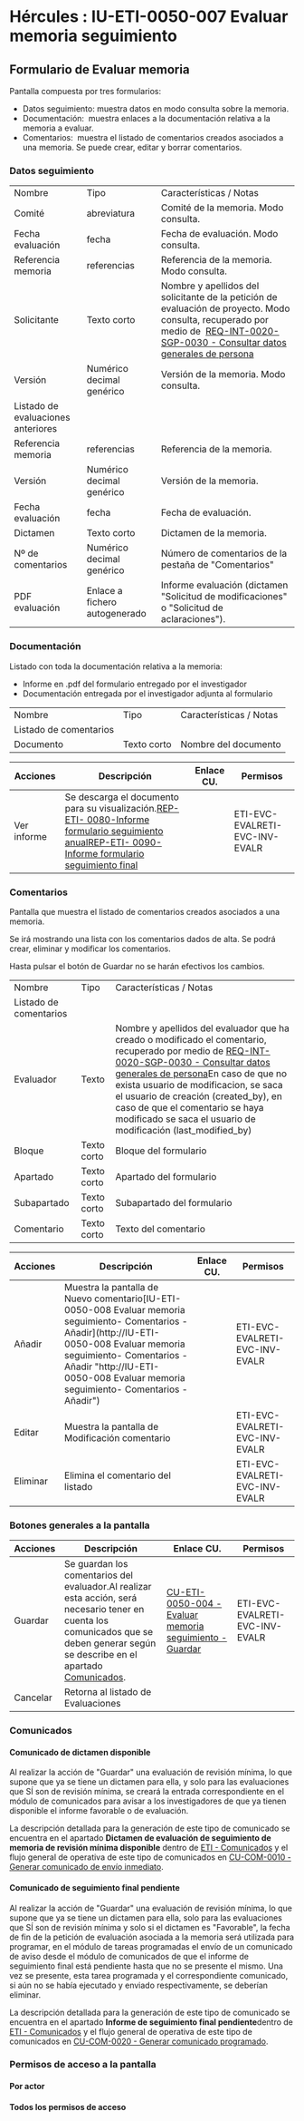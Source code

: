 # Hércules : IU\-ETI\-0050\-007 Evaluar memoria seguimiento



## Formulario de Evaluar memoria

Pantalla compuesta por tres formularios:

* Datos seguimiento: muestra datos en modo consulta sobre la memoria.
* Documentación:  muestra enlaces a la documentación relativa a la memoria a evaluar.
* Comentarios:  muestra el listado de comentarios creados asociados a una memoria. Se puede crear, editar y borrar comentarios.

### Datos seguimiento



|  | | |
| --- | --- | --- |
| Nombre | Tipo | Características / Notas |
| Comité | abreviatura | Comité de la memoria. Modo consulta. |
| Fecha evaluación | fecha | Fecha de evaluación. Modo consulta. |
| Referencia memoria | referencias | Referencia de la memoria. Modo consulta. |
| Solicitante | Texto corto | Nombre y apellidos del solicitante de la petición de evaluación de proyecto. Modo consulta, recuperado por medio de  [REQ\-INT\-0020\-SGP\-0030 \- Consultar datos generales de persona](/hercules/sgi-sistema-de-gestion-de-investigacion/requisitos-y-analisis-funcional/analisis-funcional-sgi-hercules/gen-aspectos-generales/int-requisitos-de-integracion/req-int-0020-sgp-integracion-con-sistema-de-gestion-de-personas/req-int-0020-sgp-0030-consultar-datos-generales-de-persona.md "/hercules/sgi-sistema-de-gestion-de-investigacion/requisitos-y-analisis-funcional/analisis-funcional-sgi-hercules/gen-aspectos-generales/int-requisitos-de-integracion/req-int-0020-sgp-integracion-con-sistema-de-gestion-de-personas/req-int-0020-sgp-0030-consultar-datos-generales-de-persona.md") |
| Versión | Numérico decimal genérico | Versión de la memoria. Modo consulta. |
| Listado de evaluaciones anteriores | | |
| Referencia memoria | referencias | Referencia de la memoria. |
| Versión | Numérico decimal genérico | Versión de la memoria. |
| Fecha evaluación | fecha | Fecha de evaluación. |
| Dictamen | Texto corto | Dictamen de la memoria. |
| Nº de comentarios | Numérico decimal genérico | Número de comentarios de la pestaña de "Comentarios" |
| PDF evaluación | Enlace a fichero autogenerado | Informe evaluación (dictamen "Solicitud de modificaciones" o "Solicitud de aclaraciones"). |

### Documentación

Listado con toda la documentación relativa a la memoria:

* Informe en .pdf del formulario entregado por el investigador
* Documentación entregada por el investigador adjunta al formulario

  




|  | | |
| --- | --- | --- |
| Nombre | Tipo | Características / Notas |
| Listado de comentarios | | |
| Documento | Texto corto | Nombre del documento |



| Acciones | Descripción | Enlace CU. | Permisos |
| --- | --- | --- | --- |
| Ver informe | Se descarga el documento para su visualización.[REP\-ETI\- 0080\-Informe formulario seguimiento anual](/hercules/sgi-sistema-de-gestion-de-investigacion/requisitos-y-analisis-funcional/analisis-funcional-sgi-hercules/gen-aspectos-generales/int-requisitos-de-integracion/req-int-0150-sgrep-integracion-con-sistema-de-generacion-de-reportes/eti-informes-predifinidos/rep-eti-0080-informe-formulario-seguimiento-anual.md "/hercules/sgi-sistema-de-gestion-de-investigacion/requisitos-y-analisis-funcional/analisis-funcional-sgi-hercules/gen-aspectos-generales/int-requisitos-de-integracion/req-int-0150-sgrep-integracion-con-sistema-de-generacion-de-reportes/eti-informes-predifinidos/rep-eti-0080-informe-formulario-seguimiento-anual.md")[REP\-ETI\- 0090\-Informe formulario seguimiento final](/hercules/sgi-sistema-de-gestion-de-investigacion/requisitos-y-analisis-funcional/analisis-funcional-sgi-hercules/gen-aspectos-generales/int-requisitos-de-integracion/req-int-0150-sgrep-integracion-con-sistema-de-generacion-de-reportes/eti-informes-predifinidos/rep-eti-0090-informe-formulario-seguimiento-final.md "/hercules/sgi-sistema-de-gestion-de-investigacion/requisitos-y-analisis-funcional/analisis-funcional-sgi-hercules/gen-aspectos-generales/int-requisitos-de-integracion/req-int-0150-sgrep-integracion-con-sistema-de-generacion-de-reportes/eti-informes-predifinidos/rep-eti-0090-informe-formulario-seguimiento-final.md") |  | ETI\-EVC\-EVALRETI\-EVC\-INV\-EVALR |

### Comentarios

Pantalla que muestra el listado de comentarios creados asociados a una memoria.

Se irá mostrando una lista con los comentarios dados de alta. Se podrá crear, eliminar y modificar los comentarios.

Hasta pulsar el botón de Guardar no se harán efectivos los cambios.



|  | | |
| --- | --- | --- |
| Nombre | Tipo | Características / Notas |
| Listado de comentarios | | |
| Evaluador | Texto | Nombre y apellidos del evaluador que ha creado o modificado el comentario, recuperado por medio de [REQ\-INT\-0020\-SGP\-0030 \- Consultar datos generales de persona](https://confluence.um.es/confluence/display/HERCULES/REQ-INT-0020-SGP-0030+-+Consultar+datos+generales+de+persona "https://confluence.um.es/confluence/display/HERCULES/REQ-INT-0020-SGP-0030+-+Consultar+datos+generales+de+persona")En caso de que no exista usuario de modificacion, se saca el usuario de creación (created\_by), en caso de que el comentario se haya modificado se saca el usuario de modificación (last\_modified\_by) |
| Bloque | Texto corto | Bloque del formulario |
| Apartado | Texto corto | Apartado del formulario |
| Subapartado | Texto corto | Subapartado del formulario |
| Comentario | Texto corto | Texto del comentario |



| Acciones | Descripción | Enlace CU. | Permisos |
| --- | --- | --- | --- |
| Añadir | Muestra la pantalla de Nuevo comentario[IU\-ETI\-0050\-008 Evaluar memoria seguimiento\- Comentarios \- Añadir](http://IU-ETI-0050-008 Evaluar memoria seguimiento- Comentarios - Añadir "http://IU-ETI-0050-008 Evaluar memoria seguimiento- Comentarios - Añadir") |  | ETI\-EVC\-EVALRETI\-EVC\-INV\-EVALR |
| Editar | Muestra la pantalla de Modificación comentario |  | ETI\-EVC\-EVALRETI\-EVC\-INV\-EVALR |
| Eliminar | Elimina el comentario del listado |  | ETI\-EVC\-EVALRETI\-EVC\-INV\-EVALR |

### Botones generales a la pantalla



| Acciones | Descripción | Enlace CU. | Permisos |
| --- | --- | --- | --- |
| Guardar | Se guardan los comentarios del evaluador.Al realizar esta acción, será necesario tener en cuenta los comunicados que se deben generar según se describe en el apartado [Comunicados](https://confluence.um.es/confluence/pages/viewpage.action?pageId=85633248#IUETI0020001Búsquedaylistadodeevaluaciones-comunicados "https://confluence.um.es/confluence/pages/viewpage.action?pageId=85633248#IUETI0020001Búsquedaylistadodeevaluaciones-comunicados"). | [CU\-ETI\-0050\-004 \- Evaluar memoria seguimiento \- Guardar](/hercules/sgi-sistema-de-gestion-de-investigacion/requisitos-y-analisis-funcional/analisis-funcional-sgi-hercules/eti-modulo-de-etica/eti-casos-de-uso/cu-eti-0050-evaluaciones-y-seguimientos-evaluador/cu-eti-0050-004-evaluar-memoria-seguimiento-guardar.md "/hercules/sgi-sistema-de-gestion-de-investigacion/requisitos-y-analisis-funcional/analisis-funcional-sgi-hercules/eti-modulo-de-etica/eti-casos-de-uso/cu-eti-0050-evaluaciones-y-seguimientos-evaluador/cu-eti-0050-004-evaluar-memoria-seguimiento-guardar.md") | ETI\-EVC\-EVALRETI\-EVC\-INV\-EVALR |
| Cancelar | Retorna al listado de Evaluaciones |  |  |

### Comunicados

#### Comunicado de dictamen disponible

Al realizar la acción de "Guardar" una evaluación de revisión mínima, lo que supone que ya se tiene un dictamen para ella, y solo para las evaluaciones que SÍ son de revisión mínima, se creará la entrada correspondiente en el módulo de comunicados para avisar a los investigadores de que ya tienen disponible el informe favorable o de evaluación.

La descripción detallada para la generación de este tipo de comunicado se encuentra en el apartado **Dictamen de evaluación de seguimiento de memoria de revisión mínima disponible** dentro de [ETI \- Comunicados](/hercules/sgi-sistema-de-gestion-de-investigacion/requisitos-y-analisis-funcional/analisis-funcional-sgi-hercules/eti-modulo-de-etica/eti-comunicados.md "/hercules/sgi-sistema-de-gestion-de-investigacion/requisitos-y-analisis-funcional/analisis-funcional-sgi-hercules/eti-modulo-de-etica/eti-comunicados.md") y el flujo general de operativa de este tipo de comunicados en [CU\-COM\-0010 \- Generar comunicado de envío inmediato](/hercules/sgi-sistema-de-gestion-de-investigacion/requisitos-y-analisis-funcional/analisis-funcional-sgi-hercules/gen-aspectos-generales/com-modulo-de-comunicados/com-casos-de-uso/cu-com-0010-generar-comunicado-de-envio-inmediato.md "/hercules/sgi-sistema-de-gestion-de-investigacion/requisitos-y-analisis-funcional/analisis-funcional-sgi-hercules/gen-aspectos-generales/com-modulo-de-comunicados/com-casos-de-uso/cu-com-0010-generar-comunicado-de-envio-inmediato.md").

#### Comunicado de seguimiento final pendiente

Al realizar la acción de "Guardar" una evaluación de revisión mínima, lo que supone que ya se tiene un dictamen para ella, solo para las evaluaciones que SÍ son de revisión mínima y solo si el dictamen es "Favorable", la fecha de fin de la petición de evaluación asociada a la memoria será utilizada para programar, en el módulo de tareas programadas el envío de un comunicado de aviso desde el módulo de comunicados de que el informe de seguimiento final está pendiente hasta que no se presente el mismo. Una vez se presente, esta tarea programada y el correspondiente comunicado, si aún no se había ejecutado y enviado respectivamente, se deberían eliminar.  


La descripción detallada para la generación de este tipo de comunicado se encuentra en el apartado **Informe de seguimiento final pendiente**dentro de [ETI \- Comunicados](/hercules/sgi-sistema-de-gestion-de-investigacion/requisitos-y-analisis-funcional/analisis-funcional-sgi-hercules/eti-modulo-de-etica/eti-comunicados.md "/hercules/sgi-sistema-de-gestion-de-investigacion/requisitos-y-analisis-funcional/analisis-funcional-sgi-hercules/eti-modulo-de-etica/eti-comunicados.md") y el flujo general de operativa de este tipo de comunicados en [CU\-COM\-0020 \- Generar comunicado programado](/hercules/sgi-sistema-de-gestion-de-investigacion/requisitos-y-analisis-funcional/analisis-funcional-sgi-hercules/gen-aspectos-generales/com-modulo-de-comunicados/com-casos-de-uso/cu-com-0020-generar-comunicado-programado.md "/hercules/sgi-sistema-de-gestion-de-investigacion/requisitos-y-analisis-funcional/analisis-funcional-sgi-hercules/gen-aspectos-generales/com-modulo-de-comunicados/com-casos-de-uso/cu-com-0020-generar-comunicado-programado.md").

### Permisos de acceso a la pantalla

#### Por actor

#### Todos los permisos de acceso




